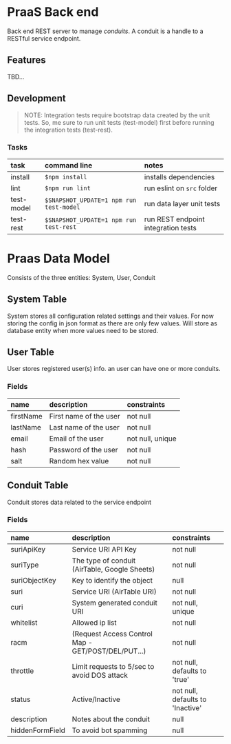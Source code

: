 PraaS Back end
==============
Back end REST server to manage *conduits*. A conduit is a handle to a RESTful service endpoint.

Features
--------
TBD...

Development
-----------
> NOTE:
> Integration tests require bootstrap data created by the unit tests. So,
> me sure to run unit tests (test-model) first before running the 
> integration tests (test-rest).

### Tasks
|  task     | command line                              | notes                               |
|:----------|:------------------------------------------|:------------------------------------|
| install   |```$npm install```                         | installs dependencies               |
| lint      |```$npm run lint```                        | run eslint on `src` folder          |
| test-model|```$SNAPSHOT_UPDATE=1 npm run test-model```| run data layer unit tests           |
| test-rest |```$SNAPSHOT_UPDATE=1 npm run test-rest``` | run REST endpoint integration tests |

# Praas Data Model

Consists of the three entities: System, User, Conduit

## System Table

System stores all configuration related settings and their values. 
For now storing the config in json format as there are
only few values. Will store as database entity when more values need
to be stored.

## User Table

User stores registered user(s) info. an user can have one or more conduits.

### Fields

|  name     | description          | constraints       |
|:----------|:---------------------|:------------------|
| firstName |First name of the user| not null          |
| lastName  |Last name of the user | not null          |
| email     |Email of the user     | not null, unique  |
| hash      |Password of the user  | not null          |
| salt      |Random hex value      | not null          |

## Conduit Table

Conduit stores data related to the service endpoint 

### Fields

|  name           | description                                       | constraints                    |
|:----------------|:--------------------------------------------------|:-------------------------------|
| suriApiKey      |Service URI API Key                                |not null                        |
| suriType        |The type of conduit (AirTable, Google Sheets)      |not null                        |
| suriObjectKey   |Key to identify the object                         |null                            |
| suri            |Service URI (AirTable URI)                         |not null                        |
| curi            |System generated conduit URI                       |not null, unique                |
| whitelist       |Allowed ip list                                    |not null                        |
| racm            |(Request Access Control Map - GET/POST/DEL/PUT...) |not null                        | 
| throttle        |Limit requests to 5/sec to avoid DOS attack        |not null, defaults to 'true'    |
| status          |Active/Inactive                                    |not null, defaults to 'Inactive'|
| description     |Notes about the conduit                            |null                            |
| hiddenFormField |To avoid bot spamming                              |null                            |
